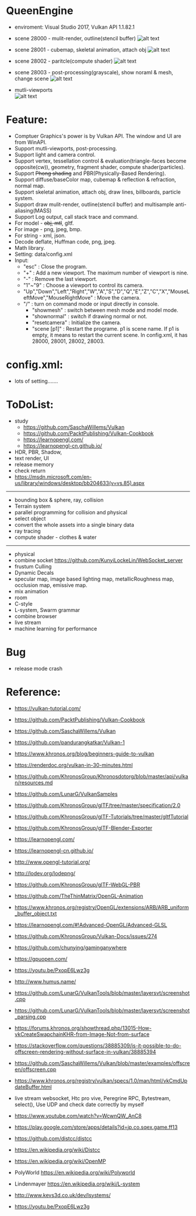 # QueenEngine
  - enviroment: Visual Studio 2017, Vulkan API 1.1.82.1
  
  - scene 28000 - mulit-render, outline(stencil buffer)
  ![alt text](https://github.com/KunyiLockeLin/QueenEngine_Vulkan/blob/master/scene28000.gif)
  
  - scene 28001 - cubemap, skeletal animation, attach obj
  ![alt text](https://github.com/KunyiLockeLin/QueenEngine_Vulkan/blob/master/scene28001.gif)
    
  - scene 28002 - paritcle(compute shader)
  ![alt text](https://github.com/KunyiLockeLin/QueenEngine_Vulkan/blob/master/scene28002.gif)
    
  - scene 28003 - post-processing(grayscale), show noraml & mesh, change scene
  ![alt text](https://github.com/KunyiLockeLin/QueenEngine_Vulkan/blob/master/scene28003.gif)
    
  - mutli-viewports                   
  ![alt text](https://github.com/KunyiLockeLin/QueenEngine_Vulkan/blob/master/viewport.gif)
    
# Feature:
  - Comptuer Graphics's power is by Vulkan API. The window and UI are from WinAPI.
  - Support mutli-viewports, post-processing.
  - Support light and camera control.
  - Support vertex, tessellation control & evaluation(triangle-faces become opposite(cw)), geometry, fragment shader, compute shader(particles).
  - Support ~~Phong shading~~ and PBR(Physically-Based Rendering).     
  - Support diffuse/baseColor map, cubemap & reflection & refraction, normal map.
  - Support skeletal animation, attach obj, draw lines, billboards, particle system.
  - Support draw mulit-render, outline(stencil buffer) and multisample anti-aliasing(MASS)
  - Support Log output, call stack trace and command.
  - For model  - ~~obj, mtl~~, gltf.
  - For image  - png, jpeg, bmp.
  - For string - xml, json.
  - Decode deflate, Huffman code, png, jpeg.
  - Math library.
  - Setting: data/config.xml
  - Input:
    - "esc" : Close the program.
    - "+" : Add a new viewport. The maximum number of viewport is nine.
    - "-" : Remove the last viewport.
    - "1"~"9" : Choose a viewport to control its camera.
    - "Up","Down","Left","Right","W","A","S","D","Q","E","Z","C","X","MouseLeftMove","MouseRightMove" : Move the camera.
    - "/" : turn on command mode or input directly in console.
      - "showmesh" : switch between mesh mode and model mode.
      - "shownormal" : switch if drawing normal or not.
      - "resetcamera" : Initialize the camera.
      - "scene [p1]" : Restart the programe. p1 is scene name. If p1 is empty, it means to restart the current scene. In config.xml, it has 28000, 28001, 28002, 28003.

# config.xml:
  - lots of setting.......

# ToDoList:
  - study 
    - https://github.com/SaschaWillems/Vulkan
    - https://github.com/PacktPublishing/Vulkan-Cookbook
    - https://learnopengl.com/
    - https://learnopengl-cn.github.io/
  - HDR, PBR, Shadow,
  - text render, UI 
  - release memory
  - check return
  - https://msdn.microsoft.com/en-us/library/windows/desktop/bb204633(v=vs.85).aspx
---
  - bounding box & sphere, ray, collision
  - Terrain system
  - parallel programming for collision and physical
  - select object
  - convert the whole assets into a single binary data
  - ray tracing
  - compute shader - clothes & water
---
  - physical
  - combine socket https://github.com/KunyiLockeLin/WebSocket_server
  - frustum Culling
  - Dynamic Decals
  - specular map, image based lighting map, metallicRoughness map, occlusion map, emissive map.
  - mix animation
  - room
  - C-style
  - L-system, Swarm grammar
  - combine browser
  - live stream
  - machine learning for performance
  
# Bug
  - release mode crash
  
# Reference:
  - https://vulkan-tutorial.com/
  - https://github.com/PacktPublishing/Vulkan-Cookbook
  - https://github.com/SaschaWillems/Vulkan
  - https://github.com/pandurangkatkar/Vulkan-1
  - https://www.khronos.org/blog/beginners-guide-to-vulkan
  - https://renderdoc.org/vulkan-in-30-minutes.html
  - https://github.com/KhronosGroup/Khronosdotorg/blob/master/api/vulkan/resources.md
  - https://github.com/LunarG/VulkanSamples
  - https://github.com/KhronosGroup/glTF/tree/master/specification/2.0
  - https://github.com/KhronosGroup/glTF-Tutorials/tree/master/gltfTutorial
  - https://github.com/KhronosGroup/glTF-Blender-Exporter
  - https://learnopengl.com/
  - https://learnopengl-cn.github.io/
  - http://www.opengl-tutorial.org/
  - http://lodev.org/lodepng/
  - https://github.com/KhronosGroup/glTF-WebGL-PBR
  - https://github.com/TheThinMatrix/OpenGL-Animation
  - https://www.khronos.org/registry/OpenGL/extensions/ARB/ARB_uniform_buffer_object.txt
  - https://learnopengl.com/#!Advanced-OpenGL/Advanced-GLSL
  - https://github.com/KhronosGroup/Vulkan-Docs/issues/274
  - https://github.com/chunying/gaminganywhere
  - https://gpuopen.com/
  - https://youtu.be/PxopE6Lwz3g
  - http://www.humus.name/
  
  - https://github.com/LunarG/VulkanTools/blob/master/layersvt/screenshot.cpp
  - https://github.com/LunarG/VulkanTools/blob/master/layersvt/screenshot_parsing.cpp
  - https://forums.khronos.org/showthread.php/13015-How-vkCreateSwapchainKHR-from-Image-Not-from-surface
  - https://stackoverflow.com/questions/38885309/is-it-possible-to-do-offscreen-rendering-without-surface-in-vulkan/38885394
  - https://github.com/SaschaWillems/Vulkan/blob/master/examples/offscreen/offscreen.cpp
  - https://www.khronos.org/registry/vulkan/specs/1.0/man/html/vkCmdUpdateBuffer.html

  - live stream websocket, Htc pro vive, Peregrine RPC, Bytestream, select(), Use UDP and check date correctly by myself
  - https://www.youtube.com/watch?v=WcwnQW_AnC8
  - https://play.google.com/store/apps/details?id=jp.co.sqex.game.ff13

  - https://github.com/distcc/distcc
  - https://en.wikipedia.org/wiki/Distcc
  - https://en.wikipedia.org/wiki/OpenMP

  - PolyWorld https://en.wikipedia.org/wiki/Polyworld
  - Lindenmayer https://en.wikipedia.org/wiki/L-system
  - http://www.kevs3d.co.uk/dev/lsystems/
  - https://youtu.be/PxopE6Lwz3g

